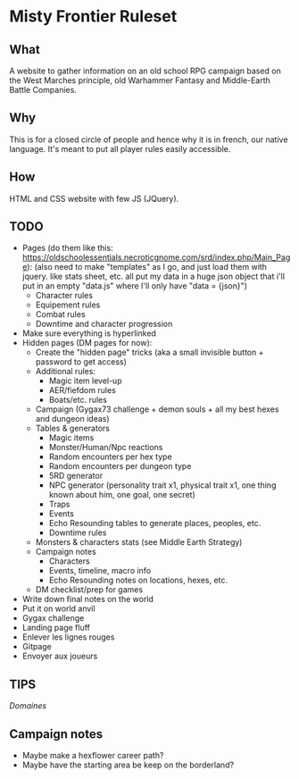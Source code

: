 # Misty Frontier Ruleset

## What

A website to gather information on an old school RPG campaign based on the West Marches principle, old Warhammer Fantasy and Middle-Earth Battle Companies.

## Why

This is for a closed circle of people and hence why it is in french, our native language. It's meant to put all player rules easily accessible.

## How

HTML and CSS website with few JS (JQuery).

## TODO

- Pages (do them like this: https://oldschoolessentials.necroticgnome.com/srd/index.php/Main_Page):
  (also need to make "templates" as I go, and just load them with jquery. like stats sheet, etc.
  all put my data in a huge json object that i'll put in an empty "data.js" where I'll only have "data = {json}")
  - Character rules
  - Equipement rules
  - Combat rules
  - Downtime and character progression
- Make sure everything is hyperlinked
- Hidden pages (DM pages for now):
  - Create the "hidden page" tricks (aka a small invisible button + password to get access)
  - Additional rules:
    - Magic item level-up
    - AER/fiefdom rules
    - Boats/etc. rules
  - Campaign (Gygax73 challenge + demon souls + all my best hexes and dungeon ideas)
  - Tables & generators
    - Magic items
    - Monster/Human/Npc reactions
    - Random encounters per hex type
    - Random encounters per dungeon type
    - 5RD generator
    - NPC generator (personality trait x1, physical trait x1, one thing known about him, one goal, one secret)
    - Traps
    - Events
    - Echo Resounding tables to generate places, peoples, etc.
    - Downtime rules
  - Monsters & characters stats (see Middle Earth Strategy)
  - Campaign notes
    - Characters
    - Events, timeline, macro info
    - Echo Resounding notes on locations, hexes, etc.
  - DM checklist/prep for games
- Write down final notes on the world
- Put it on world anvil
- Gygax challenge
- Landing page fluff
- Enlever les lignes rouges
- Gitpage
- Envoyer aux joueurs

## TIPS

<dfn title="Un domaine est un territoire appartenant à un seigneur">Domaines</dfn>

## Campaign notes

- Maybe make a hexflower career path?
- Maybe have the starting area be keep on the borderland?
